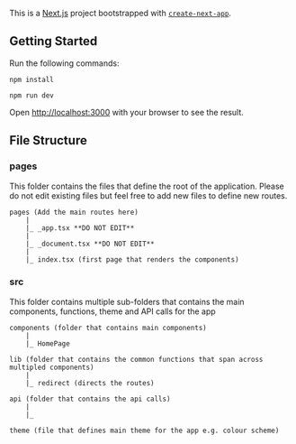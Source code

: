 This is a [Next.js](https://nextjs.org/) project bootstrapped with [`create-next-app`](https://github.com/vercel/next.js/tree/canary/packages/create-next-app).

## Getting Started

Run the following commands: 

```
npm install 

npm run dev 
```

Open [http://localhost:3000](http://localhost:3000) with your browser to see the result.

## File Structure 

### pages 
This folder contains the files that define the root of the application. Please do not edit existing files but feel free to add new files to define new routes. 
```
pages (Add the main routes here)
    |
    |_ _app.tsx **DO NOT EDIT** 
    |
    |_ _document.tsx **DO NOT EDIT** 
    |
    |_ index.tsx (first page that renders the components)

``` 

### src 
This folder contains multiple sub-folders that contains the main components, functions, theme and API calls for the app 

```
components (folder that contains main components)
    |
    |_ HomePage 

lib (folder that contains the common functions that span across multipled components)
    |
    |_ redirect (directs the routes)

api (folder that contains the api calls)
    |
    |_ 

theme (file that defines main theme for the app e.g. colour scheme)
```